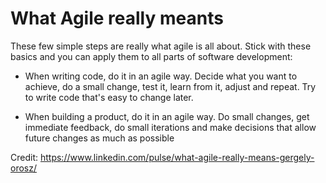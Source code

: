 # What Agile really meants

These few simple steps are really what agile is all about. Stick with these basics and you can apply them to all parts of software development:

- When writing code, do it in an agile way. Decide what you want to achieve, do a small change, test it, learn from it, adjust and repeat. Try to write code that's easy to change later.

- When building a product, do it in an agile way. Do small changes, get immediate feedback, do small iterations and make decisions that allow future changes as much as possible

Credit: https://www.linkedin.com/pulse/what-agile-really-means-gergely-orosz/
